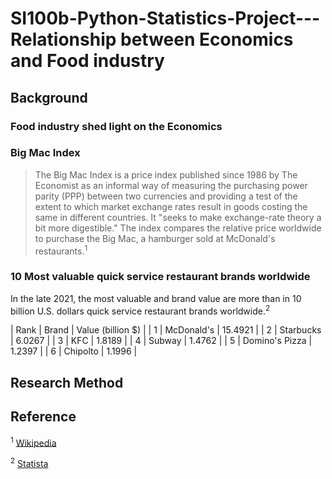 # SI100b-Python-Statistics-Project---Relationship between Economics and Food industry
## Background
### Food industry shed light on the Economics
>
### Big Mac Index
> The Big Mac Index is a price index published since 1986 by The Economist as an informal way of measuring the purchasing power parity (PPP) between two currencies and providing a test of the extent to which market exchange rates result in goods costing the same in different countries. It "seeks to make exchange-rate theory a bit more digestible." The index compares the relative price worldwide to purchase the Big Mac, a hamburger sold at McDonald's restaurants.<sup>1</sup>
### 10 Most valuable quick service restaurant brands worldwide
In the late 2021, the most valuable and brand value are more than in 10 billion U.S. dollars quick service restaurant brands worldwide.<sup>2</sup>

| Rank    |       Brand           | Value  (billion $)  |
| 1       |     McDonald's        |    15.4921          |
| 2       |        Starbucks      | 6.0267              |
| 3       |        KFC            | 1.8189              |
| 4       |       Subway          | 1.4762              |
| 5       |     Domino's Pizza    | 1.2397              |
| 6       |        Chipolto       | 1.1996              |



### 

## Research Method






## Reference 

<sup>1</sup> [Wikipedia](https://en.wikipedia.org/wiki/Big_Mac_Index)

<sup>2</sup> [Statista](https://www.statista.com/statistics/273057/value-of-the-most-valuable-fast-food-brands-worldwide/)
